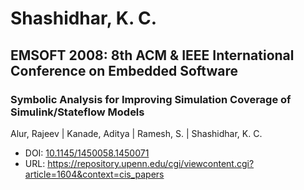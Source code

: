 # Shashidhar, K. C.

## EMSOFT 2008: 8th ACM & IEEE International Conference on Embedded Software

### Symbolic Analysis for Improving Simulation Coverage of Simulink/Stateflow Models
Alur, Rajeev | Kanade, Aditya | Ramesh, S. | Shashidhar, K. C.
* DOI: [10.1145/1450058.1450071](https://doi.org/10.1145/1450058.1450071)
* URL: <https://repository.upenn.edu/cgi/viewcontent.cgi?article=1604&context=cis_papers>

